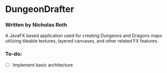 # DungeonDrafter
### Written by Nicholas Roth

A JavaFX based application used for creating Dungeons and Dragons maps utilizing tileable textures, layered canvases, and other related FX features.

### To-do:
-[ ] Implement basic architecture